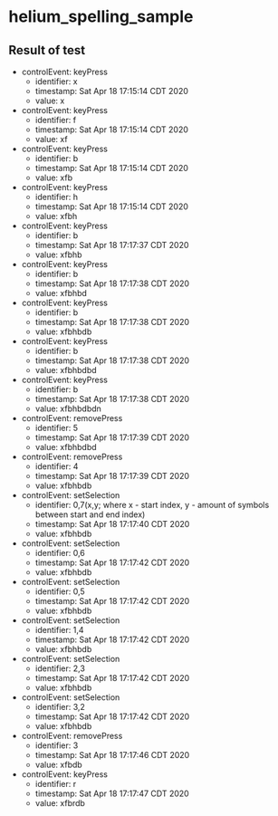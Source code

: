 # helium_spelling_sample
## Result of test

- controlEvent: keyPress
  - identifier: x
  - timestamp: Sat Apr 18 17:15:14 CDT 2020
  - value: x
- controlEvent: keyPress
  - identifier: f
  - timestamp: Sat Apr 18 17:15:14 CDT 2020
  - value: xf
- controlEvent: keyPress
  - identifier: b
  - timestamp: Sat Apr 18 17:15:14 CDT 2020
  - value: xfb
- controlEvent: keyPress
  - identifier: h
  - timestamp: Sat Apr 18 17:15:14 CDT 2020
  - value: xfbh
- controlEvent: keyPress
  - identifier: b
  - timestamp: Sat Apr 18 17:17:37 CDT 2020
  - value: xfbhb
- controlEvent: keyPress
  - identifier: b
  - timestamp: Sat Apr 18 17:17:38 CDT 2020
  - value: xfbhbd
- controlEvent: keyPress
  - identifier: b
  - timestamp: Sat Apr 18 17:17:38 CDT 2020
  - value: xfbhbdb
- controlEvent: keyPress
  - identifier: b
  - timestamp: Sat Apr 18 17:17:38 CDT 2020
  - value: xfbhbdbd
- controlEvent: keyPress
  - identifier: b
  - timestamp: Sat Apr 18 17:17:38 CDT 2020
  - value: xfbhbdbdn
- controlEvent: removePress
  - identifier: 5
  - timestamp: Sat Apr 18 17:17:39 CDT 2020
  - value: xfbhbdbd
- controlEvent: removePress
  - identifier: 4
  - timestamp: Sat Apr 18 17:17:39 CDT 2020
  - value: xfbhbdb
- controlEvent: setSelection
  - identifier: 0,7(x,y; where x - start index, y - amount of symbols between start and end index)
  - timestamp: Sat Apr 18 17:17:40 CDT 2020
  - value: xfbhbdb
- controlEvent: setSelection
  - identifier: 0,6
  - timestamp: Sat Apr 18 17:17:42 CDT 2020
  - value: xfbhbdb
- controlEvent: setSelection
  - identifier: 0,5
  - timestamp: Sat Apr 18 17:17:42 CDT 2020
  - value: xfbhbdb
- controlEvent: setSelection
  - identifier: 1,4
  - timestamp: Sat Apr 18 17:17:42 CDT 2020
  - value: xfbhbdb
- controlEvent: setSelection
  - identifier: 2,3
  - timestamp: Sat Apr 18 17:17:42 CDT 2020
  - value: xfbhbdb
- controlEvent: setSelection
  - identifier: 3,2
  - timestamp: Sat Apr 18 17:17:42 CDT 2020
  - value: xfbhbdb
- controlEvent: removePress
  - identifier: 3
  - timestamp: Sat Apr 18 17:17:46 CDT 2020
  - value: xfbdb
- controlEvent: keyPress
  - identifier: r
  - timestamp: Sat Apr 18 17:17:47 CDT 2020
  - value: xfbrdb 
